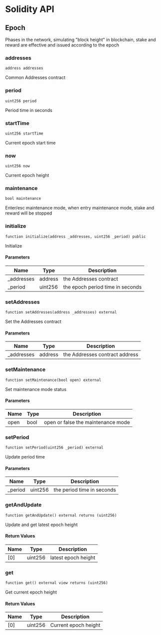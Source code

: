 # Solidity API

## Epoch

Phases in the network, simulating "block height" in blockchain,
stake and reward are effective and issued according to the epoch

### addresses

```solidity
address addresses
```

Common Addresses contract

### period

```solidity
uint256 period
```

Period time in seconds

### startTime

```solidity
uint256 startTime
```

Current epoch start time

### now

```solidity
uint256 now
```

Current epoch height

### maintenance

```solidity
bool maintenance
```

Enter/esc maintenance mode, when entry maintenance mode, stake and reward will be stopped

### initialize

```solidity
function initialize(address _addresses, uint256 _period) public
```

Initialize

#### Parameters

| Name | Type | Description |
| ---- | ---- | ----------- |
| _addresses | address | the Addresses contract |
| _period | uint256 | the epoch period time in seconds |

### setAddresses

```solidity
function setAddresses(address _addresses) external
```

Set the Addresses contract

#### Parameters

| Name | Type | Description |
| ---- | ---- | ----------- |
| _addresses | address | the Addresses contract address |

### setMaintenance

```solidity
function setMaintenance(bool open) external
```

Set maintenance mode status

#### Parameters

| Name | Type | Description |
| ---- | ---- | ----------- |
| open | bool | open or false the maintenance mode |

### setPeriod

```solidity
function setPeriod(uint256 _period) external
```

Update period time

#### Parameters

| Name | Type | Description |
| ---- | ---- | ----------- |
| _period | uint256 | the period time in seconds |

### getAndUpdate

```solidity
function getAndUpdate() external returns (uint256)
```

Update and get latest epoch height

#### Return Values

| Name | Type | Description |
| ---- | ---- | ----------- |
| [0] | uint256 | latest epoch height |

### get

```solidity
function get() external view returns (uint256)
```

Get current epoch height

#### Return Values

| Name | Type | Description |
| ---- | ---- | ----------- |
| [0] | uint256 | Current epoch height |

